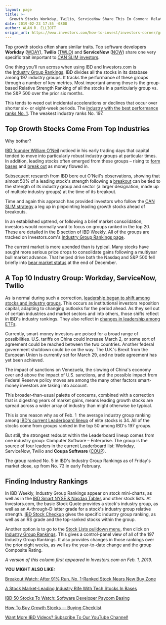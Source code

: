 ```yaml
---
layout: page
title: >-
  Growth Stocks Workday, Twilio, ServiceNow Share This In Common: Relative Strength
date: 2019-02-23 17:55 -0800
author: ALAN R. ELLIOTT
origin_url: https://www.investors.com/how-to-invest/investors-corner/growth-stocks-workday-twilio-servicenow-relative-strength
---
```





Top growth stocks often share similar traits. Top software developers **Workday** ([WDAY](https://research.investors.com/quote.aspx?symbol=WDAY)), **Twilio** ([TWLO](https://research.investors.com/quote.aspx?symbol=TWLO)) and **ServiceNow** ([NOW](https://research.investors.com/quote.aspx?symbol=NOW)) share one very specific trait important to [CAN SLIM investors](https://www.investors.com/ibd-university/can-slim/).




One thing you'll run across when using IBD and Investors.com is the [Industry Group Rankings](https://www.investors.com/research/ibd-industry-themes/stock-market-tech-stocks/). IBD divides all the stocks in its database among 197 industry groups. It tracks the performance of these groups through a number of key metrics. Most important among those is the group-based Relative Strength Ranking of all the stocks in a particularly group vs. the S&P 500 over the prior six months.


This tends to weed out incidental accelerations or declines that occur over shorter six- or eight-week periods. The [industry with the best performance ranks No. 1](https://www.investors.com/data-tables/industry-group-rankings-jan-29-2019/). The weakest industry ranks No. 197.


Top Growth Stocks Come From Top Industries
------------------------------------------


Why bother?


[IBD founder William O'Neil](https://www.investors.com/news/management/leaders-and-success/bill-oneil-ibd-founder-and-stock-investor-success-tips/) noticed in his early trading days that capital tended to move into particularly robust industry groups at particular times. In addition, leading stocks often emerged from these groups – rising to [form bases](https://www.investors.com/how-to-invest/investors-corner/how-to-trade-stocks-base-stock-charts/) and [break out](https://www.investors.com/how-to-invest/investors-corner/what-is-stock-breakout/) as money flowed in.



Subsequent research from IBD bore out O'Neil's observations, showing that almost 50% of a leading stock's strength following a [breakout](https://www.investors.com/how-to-invest/investors-corner/what-is-stock-breakout/) can be tied to the strength of its industry group and sector (a larger designation, made up of multiple industry groups) at the time of its breakout.


Time and again this approach has provided investors who follow the [CAN SLIM strategy](https://www.investors.com/ibd-university/can-slim/) a leg up in pinpointing leading growth stocks ahead of breakouts.


In an established uptrend, or following a brief market consolidation, investors would normally want to focus on groups ranked in the top 20. These are detailed in the B section of IBD Weekly. All of the groups are tracked on Investors.com's [Industry Group Rankings page](https://www.investors.com/data-tables/industry-group-rankings-jan-31-2019/).


The current market is more upended than is typical. Many stocks have sought more serious price drops to consolidate gains following a multiyear bull market advance. That helped drive both the Nasdaq and S&P 500 fell briefly into [bear market status](https://www.investors.com/how-to-invest/investors-corner/could-you-have-spotted-the-1987-stock-market-top-yes-heres-how/) at the end of December.


A Top 10 Industry Group: Workday, ServiceNow, Twilio
----------------------------------------------------



As is normal during such a correction, [leadership began to shift among stocks and industry groups](https://www.investors.com/stock-lists/current-stock-market-continues-rotation-ibd-lists/). This occurs as institutional investors reposition capital, adapting to changing outlooks for the period ahead. As they sell out of certain industries and market sectors and into others, those shifts reflect in IBD's industry rankings. They also reflect in [changes in leadership among ETFs](https://www.investors.com/etfs-and-funds/etfs/best-etfs-new-leaders-small-cap-oil/).


Currently, smart-money investors are poised for a broad range of possibilities. U.S. tariffs on China could increase March 2, or some sort of agreement could be reached between the two countries. Another federal government shutdown could be on the way. The U.K.'s Brexit from the European Union is currently set for March 29, and no trade agreement has yet been achieved.


The impact of sanctions on Venezuela, the slowing of China's economy over and above the impact of U.S. sanctions, and the possible impact from Federal Reserve policy moves are among the many other factors smart-money investors are taking into account.


This broader-than-usual palette of concerns, combined with a correction that is digesting years of market gains, means leading growth stocks are spread across a wider array of industry than might otherwise be typical.


This is one reason why as of Feb. 1  the average industry group ranking among [IBD's current Leaderboard lineup](https://leaderboard.investors.com/#/leaders/leadersnearabuypoint) of elite stocks is 34. All of the stocks come from groups ranked in the top 50 among IBD's 197 groups.



But still, the strongest redoubt within the Leaderboard lineup comes from one industry group: Computer Software – Enterprise. The group is the source of four leaders in the current Leaderboard list: Workday, ServiceNow, Twilio and **Coupa Software** ([COUP](https://research.investors.com/quote.aspx?symbol=COUP)).


The group ranked No. 5 in IBD's Industry Group Rankings as of Friday's market close, up from No. 73 in early February.


Finding Industry Rankings
-------------------------


In IBD Weekly, Industry Group Rankings appear on stock mini-charts, as well as in the [IBD Smart NYSE & Nasdaq Tables](https://www.investors.com/data-tables/ibd-smart-nyse-nasdaq-tables-jan-29-2019/) and other stock lists. At Investors.com, the basic Stock Quote provides a stock's industry group, as well as an A-through-D letter grade for a stock's industry group relative strength. [IBD Stock Checkup](https://research.investors.com/stock-checkup/) gives the specific industry group ranking, as well as an RS grade and the top-ranked stocks within the group.


Another option is to go to the [Stock Lists pulldown menu](https://www.investors.com/ibd-data-tables/), then click on [Industry Group Rankings](https://www.investors.com/data-tables/industry-group-rankings-jan-29-2019/). This gives a control-panel view of all of the 197 Industry Group Rankings. It also provides changes in those rankings over the prior eight weeks, as well as the year-to-date change and the group Composite Rating.


*A version of this column first appeared in Investors.com on Feb. 1, 2019.*


**YOU MIGHT ALSO LIKE:**


[Breakout Watch: After 91% Run, No. 1-Ranked Stock Nears New Buy Zone](https://www.investors.com/research/ibd-stock-analysis/salesforce-crm-stock-near-buy-zone/)



[A Stock Market-Leading Industry Rife With Tech Stocks In Bases](https://www.investors.com/research/ibd-industry-themes/stock-market-tech-stocks/)


[IBD 50 Stocks To Watch: Software Developer Paycom Basing](https://www.investors.com/research/basing-growth-stocks-software-developer-paycom/)


[How To Buy Growth Stocks -- Buying Checklist](https://www.investors.com/ibd-videos/?cvid=4183902)




[Want More IBD Videos? Subscribe To Our YouTube Channel!](https://www.youtube.com/investorsbusinessdaily)









